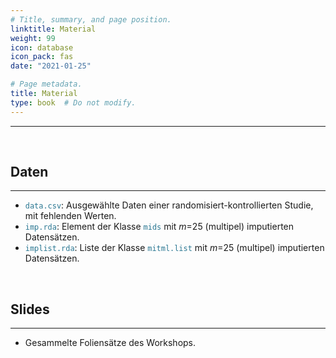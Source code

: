 ```yaml
---
# Title, summary, and page position.
linktitle: Material
weight: 99
icon: database
icon_pack: fas
date: "2021-01-25"

# Page metadata.
title: Material
type: book  # Do not modify.
---
```


<style>
code{
  color: #2a7792;
}
.hljs{
  font-size: 16px
}

</style>

---

<br>

## Daten

---

- `data.csv`: Ausgewählte Daten einer randomisiert-kontrollierten Studie, mit fehlenden Werten.
- `imp.rda`: Element der Klasse `mids` mit $m$=25 (multipel) imputierten Datensätzen.
- `implist.rda`: Liste der Klasse `mitml.list` mit $m$=25 (multipel) imputierten Datensätzen.


<br>

## Slides

---

- Gesammelte Foliensätze des Workshops.

